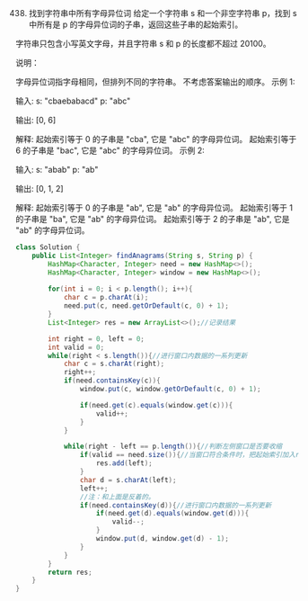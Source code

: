 

438. 找到字符串中所有字母异位词
给定一个字符串 s 和一个非空字符串 p，找到 s 中所有是 p 的字母异位词的子串，返回这些子串的起始索引。

字符串只包含小写英文字母，并且字符串 s 和 p 的长度都不超过 20100。

说明：

字母异位词指字母相同，但排列不同的字符串。
不考虑答案输出的顺序。
示例 1:

输入:
s: "cbaebabacd" p: "abc"

输出:
[0, 6]

解释:
起始索引等于 0 的子串是 "cba", 它是 "abc" 的字母异位词。
起始索引等于 6 的子串是 "bac", 它是 "abc" 的字母异位词。
 示例 2:

输入:
s: "abab" p: "ab"

输出:
[0, 1, 2]

解释:
起始索引等于 0 的子串是 "ab", 它是 "ab" 的字母异位词。
起始索引等于 1 的子串是 "ba", 它是 "ab" 的字母异位词。
起始索引等于 2 的子串是 "ab", 它是 "ab" 的字母异位词。

```java
class Solution {
    public List<Integer> findAnagrams(String s, String p) {
        HashMap<Character, Integer> need = new HashMap<>();
        HashMap<Character, Integer> window = new HashMap<>();
        
        for(int i = 0; i < p.length(); i++){
            char c = p.charAt(i);
            need.put(c, need.getOrDefault(c, 0) + 1);
        }
        List<Integer> res = new ArrayList<>();//记录结果

        int right = 0, left = 0;
        int valid = 0;
        while(right < s.length()){//进行窗口内数据的一系列更新
            char c = s.charAt(right);
            right++;
            if(need.containsKey(c)){
                window.put(c, window.getOrDefault(c, 0) + 1);

                if(need.get(c).equals(window.get(c))){
                    valid++;
                }
            }

            while(right - left == p.length()){//判断左侧窗口是否要收缩
                if(valid == need.size()){//当窗口符合条件时，把起始索引加入res
                    res.add(left);
                }
                char d = s.charAt(left);
                left++;
                //注：和上面是反着的。
                if(need.containsKey(d)){//进行窗口内数据的一系列更新
                    if(need.get(d).equals(window.get(d))){
                        valid--;
                    }
                    window.put(d, window.get(d) - 1);
                }
            }
        }
        return res;
    }
}
```